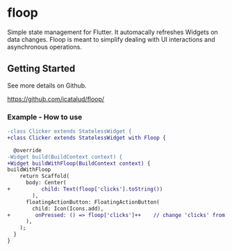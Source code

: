 # floop

Simple state management for Flutter. It automacally refreshes Widgets on data changes. Floop is meant to simplify dealing with UI interactions and asynchronous operations.

## Getting Started

See more details on Github.

https://github.com/icatalud/floop/

### Example - How to use

```diff
-class Clicker extends StatelessWidget {
+class Clicker extends StatelessWidget with Floop {

  @override
-Widget build(BuildContext context) {
+Widget buildWithFloop(BuildContext context) {
buildWithFloop
    return Scaffold(
      body: Center(
+          child: Text(floop['clicks'].toString())
        ),
      floatingActionButton: FloatingActionButton(
        child: Icon(Icons.add),
+        onPressed: () => floop['clicks']++    // change 'clicks' from anywhere in the app and the widget will get updated
      ),
    );
  }
}
```
